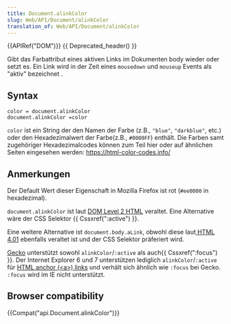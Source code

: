 ```yaml
---
title: Document.alinkColor
slug: Web/API/Document/alinkColor
translation_of: Web/API/Document/alinkColor
---
```

{{APIRef("DOM")}} {{ Deprecated_header() }}

Gibt das Farbattribut eines aktiven Links im Dokumenten body wieder oder setzt es. Ein Link wird in der Zeit eines `mousedown` und `mouseup` Events als "aktiv" bezeichnet .

## Syntax

    color = document.alinkColor
    document.alinkColor =color

`color` ist ein String der den Namen der Farbe (z.B., `"blue"`, `"darkblue"`, etc.) oder den Hexadezimalwert der Farbe(z.B., `#0000FF`) enthält. Die Farben samt zugehöriger Hexadezimalcodes können zum Teil hier oder auf ähnlichen Seiten eingesehen werden: <https://html-color-codes.info/>

## Anmerkungen

Der Default Wert dieser Eigenschaft in Mozilla Firefox ist rot (`#ee0000` in hexadezimal).

`document.alinkColor` ist laut [DOM Level 2 HTML](http://www.w3.org/TR/DOM-Level-2-HTML/html.html#ID-26809268) veraltet. Eine Alternative wäre der CSS Selektor {{ Cssxref(":active") }}.

Eine weitere Alternative ist `document.body.aLink`, obwohl diese laut[ HTML 4.01](http://www.w3.org/TR/html401/struct/global.html#adef-alink) ebenfalls veraltet ist und der CSS Selektor präferiert wird.

[Gecko](en/Gecko) unterstützt sowohl `alinkColor`/`:active` als auch{{ Cssxref(":focus") }}. Der Internet Explorer 6 und 7 unterstützen lediglich `alinkColor`/`:active` für [HTML anchor (\<a>) links](en/HTML/Element/a) und verhält sich ähnlich wie `:focus` bei Gecko. `:focus` wird im IE nicht unterstützt.

## Browser compatibility

{{Compat("api.Document.alinkColor")}}
